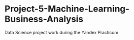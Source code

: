 # Project-5-Machine-Learning-Business-Analysis
Data Science project work during the Yandex Practicum
